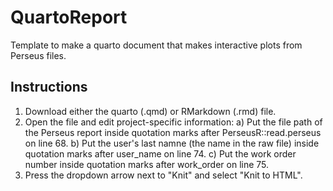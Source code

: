 # QuartoReport
Template to make a quarto document that makes interactive plots from Perseus files.

## Instructions

1) Download either the quarto (.qmd) or RMarkdown (.rmd) file.
2) Open the file and edit project-specific information:
       a) Put the file path of the Perseus report inside quotation marks after PerseusR::read.perseus on line 68.
       b) Put the user's last namne (the name in the raw file) inside quotation marks after user_name on line 74.
       c) Put the work order number inside quotation marks after  work_order on line 75.
3) Press the dropdown arrow next to "Knit" and select "Knit to HTML".
